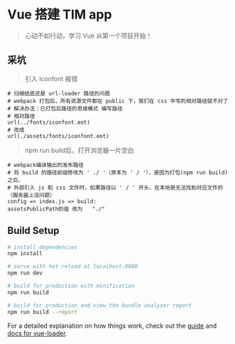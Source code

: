 # Vue 搭建 TIM app

> 心动不如行动，学习 Vue 从第一个项目开始！

## 采坑
> 引入 iconfont 报错
```
# 归根结底还是 url-loader 路径的问题
# webpack 打包后，所有资源文件都在 public 下，我们在 css 中写的相对路径就不对了
# 解决办法：已打包后路径的思维模式 编写路径 
# 相对路径
url(../fonts/iconfont.eot)
# 改成
url(./assets/fonts/iconfont.eot)

```

> npm run build后，打开浏览器一片空白
```
# webpack编译输出的发布路径
# 将 build 的路径前缀修改为 ' ./ '（原本为 ' / '），是因为打包(npm run build)之后，
# 外部引入 js 和 css 文件时，如果路径以 ' / ' 开头，在本地是无法找到对应文件的（服务器上没问题）
config => index.js => build:
assetsPublicPath的值 改为   "./"

```



## Build Setup

``` bash
# install dependencies
npm install

# serve with hot reload at localhost:8080
npm run dev

# build for production with minification
npm run build

# build for production and view the bundle analyzer report
npm run build --report

```

For a detailed explanation on how things work, check out the [guide](http://vuejs-templates.github.io/webpack/) and [docs for vue-loader](http://vuejs.github.io/vue-loader).
